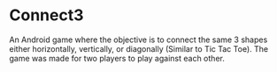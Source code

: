 # Connect3
An Android game where the objective is to connect the same 3 shapes either horizontally, vertically, or diagonally (Similar to Tic Tac Toe). The game was made for two players to play against each other.
